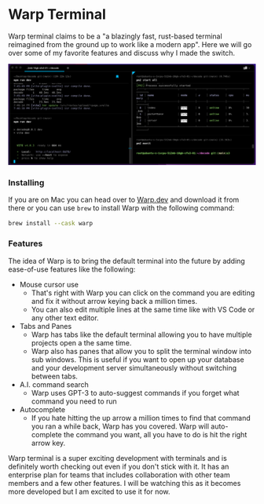 # Warp Terminal

Warp terminal claims to be a "a blazingly fast, rust-based terminal reimagined from the ground up to work like a modern app". Here we will go over some of my favorite features and discuss why I made the switch.

![Warp Terminal screen shot](./screen_shot_2023_01_27_at_12_45_46_pm_fo516_vhb_av_62OOICRfAY.png)

### Installing

If you are on Mac you can head over to [Warp.dev](https://www.warp.dev/) and download it from there or you can use `brew` to install Warp with the following command:

```sh
brew install --cask warp
```

### Features

The idea of Warp is to bring the default terminal into the future by adding ease-of-use features like the following:

- Mouse cursor use
  - That's right with Warp you can click on the command you are editing and fix it without arrow keying back a million times.
  - You can also edit multiple lines at the same time like with VS Code or any other text editor.
- Tabs and Panes
  - Warp has tabs like the default terminal allowing you to have multiple projects open a the same time.
  - Warp also has panes that allow you to split the terminal window into sub windows. This is useful if you want to open up your database and your development server simultaneously without switching between tabs.
- A.I. command search
  - Warp uses GPT-3 to auto-suggest commands if you forget what command you need to run
- Autocomplete
  - If you hate hitting the up arrow a million times to find that command you ran a while back, Warp has you covered. Warp will auto-complete the command you want, all you have to do is hit the right arrow key.

Warp terminal is a super exciting development with terminals and is definitely worth checking out even if you don't stick with it. It has an enterprise plan for teams that includes collaboration with other team members and a few other features. I will be watching this as it becomes more developed but I am excited to use it for now.
